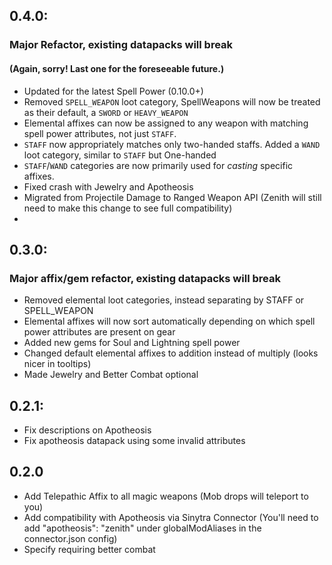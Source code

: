 ## 0.4.0:
### Major Refactor, existing datapacks will break 
#### (Again, sorry! Last one for the foreseeable future.) 
- Updated for the latest Spell Power (0.10.0+)
- Removed `SPELL_WEAPON` loot category, SpellWeapons will now be treated as their default, a `SWORD` or `HEAVY_WEAPON`
- Elemental affixes can now be assigned to any weapon with matching spell power attributes, not just `STAFF`. 
- `STAFF` now appropriately matches only two-handed staffs. Added a `WAND` loot category, similar to `STAFF` but One-handed
- `STAFF`/`WAND` categories are now primarily used for *casting* specific affixes.
- Fixed crash with Jewelry and Apotheosis
- Migrated from Projectile Damage to Ranged Weapon API (Zenith will still need to make this change to see full compatibility)
- 
## 0.3.0:
### Major affix/gem refactor, existing datapacks will break
- Removed elemental loot categories, instead separating by STAFF or SPELL_WEAPON
- Elemental affixes will now sort automatically depending on which spell power attributes are present on gear
- Added new gems for Soul and Lightning spell power
- Changed default elemental affixes to addition instead of multiply (looks nicer in tooltips)
- Made Jewelry and Better Combat optional

## 0.2.1:
- Fix descriptions on Apotheosis
- Fix apotheosis datapack using some invalid attributes

## 0.2.0
- Add Telepathic Affix to all magic weapons (Mob drops will teleport to you)
- Add compatibility with Apotheosis via Sinytra Connector (You'll need to add "apotheosis": "zenith" under globalModAliases in the connector.json config)
- Specify requiring better combat